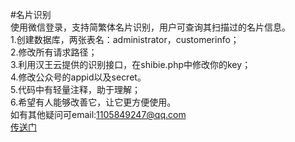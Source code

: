 #名片识别<br>
使用微信登录，支持简繁体名片识别，用户可查询其扫描过的名片信息。<br>
1.创建数据库，两张表名：administrator，customerinfo；<br>
2.修改所有请求路径；<br>
3.利用汉王云提供的识别接口，在shibie.php中修改你的key；<br>
4.修改公众号的appid以及secret。<br>
5.代码中有轻量注释，助于理解；<br>
6.希望有人能够改善它，让它更方便使用。<br>
如有其他疑问可email:1105849247@qq.com<br>
[传送门](http://wx.yadongtextile.com/web/mingpian/public)
